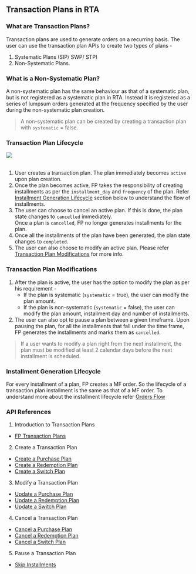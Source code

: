 ## Transaction Plans in RTA

### What are Transaction Plans?

Transaction plans are used to generate orders on a recurring basis.
The user can use the transaction plan APIs to create two types of plans - 
1. Systematic Plans (SIP/ SWP/ STP) 
2. Non-Systematic Plans.

### What is a Non-Systematic Plan?
A non-systematic plan has the same behaviour as that of a systematic plan, but is not registered as a systematic plan in RTA. Instead it is registered as a series of lumpsum orders generated at the frequency specified by the user during the non-systematic plan creation.

> A non-systematic plan can be created by creating a transaction plan with `systematic` = false.


### Transaction Plan Lifecycle
<div>
  <img src="../../images/transaction-plans-flow.png">
</div>

<br>

1. User creates a transaction plan. The plan immediately becomes `active` upon plan creation. 
2. Once the plan becomes active, FP takes the responsibility of creating installments as per the `installment_day` and `frequency` of the plan. Refer [Installment Generation Lifecycle](#installment-generation-lifecycle) section below to understand the flow of installments.
3. The user can choose to cancel an active plan. If this is done, the plan state changes to `cancelled` immediately. <br> Once a plan is `cancelled`, FP no longer generates installments for the plan.
4. Once all the installments of the plan have been generated, the plan state changes to `completed`.
5. The user can also choose to modify an active plan. Please refer [Transaction Plan Modifications](#transaction-plan-modifications) for more info.

### Transaction Plan Modifications
1. After the plan is active, the user has the option to modify the plan as per his requirement -
   - If the plan is systematic (`systematic` = true), the user can modify the plan amount.
   - If the plan is non-systematic (`systematic` = false), the user can modify the plan amount, installment day and number of installments. 
2. The user can also opt to pause a plan between a given timeframe. Upon pausing the plan, for all the installments that fall under the time frame, FP generates the installments and marks them as `cancelled`. 

> If a user wants to modify a plan right from the next installment, the plan must be modified at least 2 calendar days before the next installment is scheduled.

### Installment Generation Lifecycle
For every installment of a plan, FP creates a MF order.
So the lifecycle of a transaction plan installment is the same as that of a MF order.
To understand more about the installment lifecycle refer [Orders Flow](/mf-transactions/orders-introduction/#orders-flow)

### API References
1. Introduction to Transaction Plans
  - [FP Transaction Plans](https://fintechprimitives.com/docs/api/#fp-transaction-plans)

2. Create a Transaction Plan
  - [Create a Purchase Plan](https://fintechprimitives.com/docs/api/#create-a-purchase-plan)
  - [Create a Redemption Plan](https://fintechprimitives.com/docs/api/#create-a-redemption-plan)
  - [Create a Switch Plan](https://fintechprimitives.com/docs/api/#create-a-switch-plan)

3. Modify a Transaction Plan
  - [Update a Purchase Plan](https://fintechprimitives.com/docs/api/#update-a-purchase-plan)
  - [Update a Redemption Plan](https://fintechprimitives.com/docs/api/#update-a-redemption-plan)
  - [Update a Switch Plan](https://fintechprimitives.com/docs/api/#update-a-switch-plan)

4. Cancel a Transaction Plan
  - [Cancel a Purchase Plan](https://fintechprimitives.com/docs/api/#cancel-a-purchase-plan)
  - [Cancel a Redemption Plan](https://fintechprimitives.com/docs/api/#cancel-a-redemption-plan)
  - [Cancel a Switch Plan](https://fintechprimitives.com/docs/api/#cancel-a-switch-plan)

5. Pause a Transaction Plan
  - [Skip Installments](https://fintechprimitives.com/docs/api/#skip-installments-via-skip-instructions)
